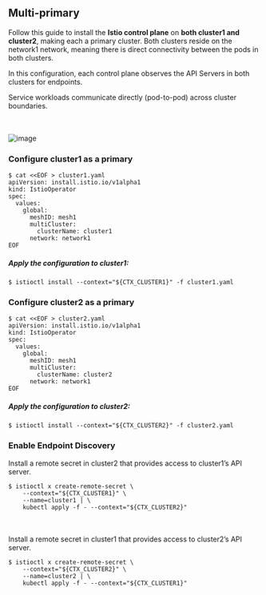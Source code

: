 ## Multi-primary

Follow this guide to install the **Istio control plane** on **both cluster1 and cluster2**, making each a primary cluster. Both clusters reside on the network1 network, meaning there is direct connectivity between the pods in both clusters.  

In this configuration, each control plane observes the API Servers in both clusters for endpoints.  

Service workloads communicate directly (pod-to-pod) across cluster boundaries.  
<br></br>

![image](https://user-images.githubusercontent.com/70263403/184888541-9f81926c-b17c-4db1-ac55-997d788eb6db.png)

### Configure cluster1 as a primary
```
$ cat <<EOF > cluster1.yaml
apiVersion: install.istio.io/v1alpha1
kind: IstioOperator
spec:
  values:
    global:
      meshID: mesh1
      multiCluster:
        clusterName: cluster1
      network: network1
EOF
```

##### Apply the configuration to cluster1:
```
$ istioctl install --context="${CTX_CLUSTER1}" -f cluster1.yaml
```

### Configure cluster2 as a primary
```
$ cat <<EOF > cluster2.yaml
apiVersion: install.istio.io/v1alpha1
kind: IstioOperator
spec:
  values:
    global:
      meshID: mesh1
      multiCluster:
        clusterName: cluster2
      network: network1
EOF
```

##### Apply the configuration to cluster2:
```
$ istioctl install --context="${CTX_CLUSTER2}" -f cluster2.yaml
```

### Enable Endpoint Discovery
Install a remote secret in cluster2 that provides access to cluster1’s API server.
```
$ istioctl x create-remote-secret \
    --context="${CTX_CLUSTER1}" \
    --name=cluster1 | \
    kubectl apply -f - --context="${CTX_CLUSTER2}"
```
<br></br>
Install a remote secret in cluster1 that provides access to cluster2’s API server.
```
$ istioctl x create-remote-secret \
    --context="${CTX_CLUSTER2}" \
    --name=cluster2 | \
    kubectl apply -f - --context="${CTX_CLUSTER1}"
```
